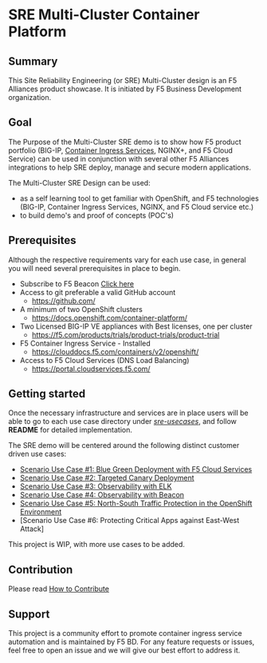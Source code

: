 # SRE Multi-Cluster Container Platform

## Summary
This Site Reliability Engineering (or SRE) Multi-Cluster design is an F5 Alliances product showcase. It is initiated by F5 Business Development organization.

## Goal

The Purpose of the Multi-Cluster  SRE demo is to show how F5 product portfolio (BIG-IP, [Container Ingress Services](https://github.com/F5Networks/k8s-bigip-ctlr),  NGINX+, and F5 Cloud Service) can be used in conjunction with several other F5 Alliances integrations to help SRE deploy, manage and secure modern applications.


The Multi-Cluster SRE Design can be used:
- as a self learning tool to get familiar with OpenShift, and F5 technologies (BIG-IP, Container Ingress Services, NGINX, and F5 Cloud service etc.) 
- to build demo's and proof of concepts (POC's)


## Prerequisites
Although the respective requirements vary for each use case, in general you will need several prerequisites in place to begin.

- Subscribe to F5 Beacon [Click here](Beacon%20Subscription.pdf)
- Access to git preferable a valid GitHub account
  - https://github.com/
- A minimum of two OpenShift clusters
  - https://docs.openshift.com/container-platform/
- Two Licensed BIG-IP VE appliances with Best licenses, one per cluster
  - https://f5.com/products/trials/product-trials/product-trial
- F5 Container Ingress Service - Installed
  - https://clouddocs.f5.com/containers/v2/openshift/
- Access to F5 Cloud Services (DNS Load Balancing)
  - https://portal.cloudservices.f5.com/



## Getting started

Once the necessary infrastructure and services are in place users will be able to go to each use case directory under [*sre-usecases*](sre-usecases), and follow  **README** for detailed implementation.

The SRE demo will be centered around the following distinct customer driven use cases:


- [Scenario Use Case #1: Blue Green Deployment with F5 Cloud Services](./sre-usecases/02-blue-green-deployment/README.md)
- [Scenario Use Case #2: Targeted Canary Deployment](sre-usecases/01-targeted-canary/README.md)
- [Scenario Use Case #3: Observability with ELK](sre-usecases/03-observability-for-targeted-canary-with-ELK /README.md)
- [Scenario Use Case #4: Observability with Beacon](sre-usecases/04-observability-for-code-to-customer-with-Beacon/README.md)
- [Scenario Use Case #5: North-South Traffic Protection in the OpenShift Environment](sre-usecases/05-north_south_protection/README.md)
- [Scenario Use Case #6: Protecting Critical Apps against East-West Attack]

This project is WIP, with more use cases to be added.

## Contribution

Please read [How to Contribute](CONTRIBUTING.md)

## Support

This project is a community effort to promote container ingress service automation and is maintained by F5 BD. For any feature requests or issues, feel free to open an issue and we will give our best effort to address it.
